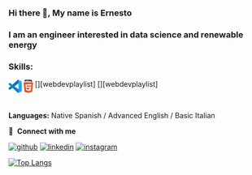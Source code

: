 ### Hi there 👋, My name is Ernesto
### I am an engineer interested in data science and renewable energy

### Skills:

[<img align="left" alt="Visual Studio Code" width="26px" src="https://raw.githubusercontent.com/github/explore/80688e429a7d4ef2fca1e82350fe8e3517d3494d/topics/visual-studio-code/visual-studio-code.png" />][webdevplaylist]
[<img align="left" alt="HTML5" width="26px" src="https://raw.githubusercontent.com/github/explore/80688e429a7d4ef2fca1e82350fe8e3517d3494d/topics/html/html.png" />][webdevplaylist]


<br />

**Languages:** Native Spanish / Advanced English / Basic Italian

🔗 &nbsp;**Connect with me**

[<img src='https://cdn.jsdelivr.net/npm/simple-icons@3.0.1/icons/github.svg' alt='github' height='40'>](https://github.com/ErnestPeCh)  [<img src='https://cdn.jsdelivr.net/npm/simple-icons@3.0.1/icons/linkedin.svg' alt='linkedin' height='40'>](https://www.linkedin.com/in/ernesto-pérez-chávez-2494a8220/)  [<img src='https://cdn.jsdelivr.net/npm/simple-icons@3.0.1/icons/instagram.svg' alt='instagram' height='40'>](https://www.instagram.com/ernesto.pch/)  

[![Top Langs](https://github-readme-stats.vercel.app/api/top-langs/?username=ErnestPeCh)](https://github.com/anuraghazra/github-readme-stats)

